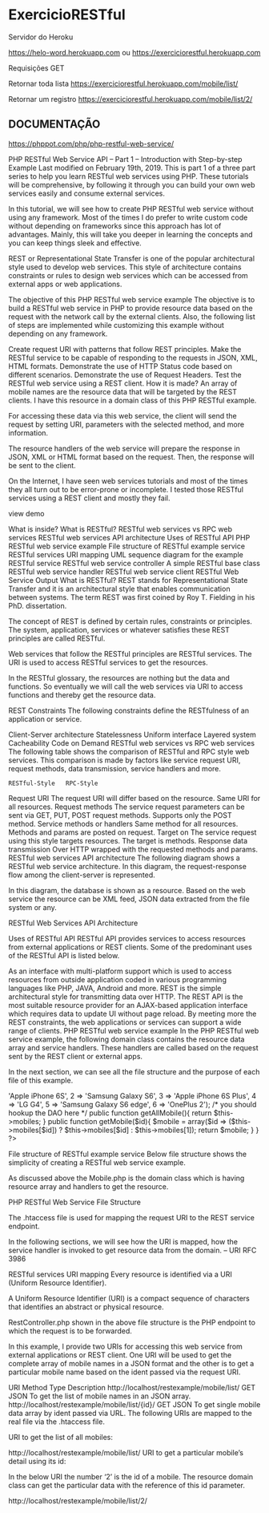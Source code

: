 # ExercicioRESTful

Servidor do Heroku

https://helo-word.herokuapp.com
ou
https://exerciciorestful.herokuapp.com

Requisições GET

Retornar toda lista
https://exerciciorestful.herokuapp.com/mobile/list/

Retornar um registro
https://exerciciorestful.herokuapp.com/mobile/list/2/





## DOCUMENTAÇÃO
https://phppot.com/php/php-restful-web-service/



PHP RESTful Web Service API – Part 1 – Introduction with Step-by-step Example
Last modified on February 19th, 2019.
This is part 1 of a three part series to help you learn RESTful web services using PHP. These tutorials will be comprehensive, by following it through you can build your own web services easily and consume external services.

In this tutorial, we will see how to create PHP RESTful web service without using any framework. Most of the times I do prefer to write custom code without depending on frameworks since this approach has lot of advantages. Mainly, this will take you deeper in learning the concepts and you can keep things sleek and effective.

REST or Representational State Transfer is one of the popular architectural style used to develop web services. This style of architecture contains constraints or rules to design web services which can be accessed from external apps or web applications.

The objective of this PHP RESTful web service example
The objective is to build a RESTful web service in PHP to provide resource data based on the request with the network call by the external clients. Also, the following list of steps are implemented while customizing this example without depending on any framework.

Create request URI with patterns that follow REST principles.
Make the RESTful service to be capable of responding to the requests in JSON, XML, HTML formats.
Demonstrate the use of HTTP Status code based on different scenarios.
Demonstrate the use of Request Headers.
Test the RESTful web service using a REST client.
How it is made?
An array of mobile names are the resource data that will be targeted by the REST clients. I have this resource in a domain class of this PHP RESTful example.

For accessing these data via this web service, the client will send the request by setting URI, parameters with the selected method, and more information.

The resource handlers of the web service will prepare the response in JSON, XML or HTML format based on the request. Then, the response will be sent to the client.

On the Internet, I have seen web services tutorials and most of the times they all turn out to be error-prone or incomplete. I tested those RESTful services using a REST client and mostly they fail.

view demo

What is inside?
What is RESTful?
RESTful web services vs RPC web services
RESTful web services API architecture
Uses of RESTful API
PHP RESTful web service example
File structure of RESTful example service
RESTful services URI mapping
UML sequence diagram for the example RESTful service
RESTful web service controller
A simple RESTful base class
RESTful web service handler
RESTful web service client
RESTful Web Service Output
What is RESTful?
REST stands for Representational State Transfer and it is an architectural style that enables communication between systems. The term REST was first coined by Roy T. Fielding in his PhD. dissertation.

The concept of REST is defined by certain rules, constraints or principles. The system, application, services or whatever satisfies these REST principles are called RESTful.

Web services that follow the RESTful principles are RESTful services. The URI is used to access RESTful services to get the resources.

In the RESTful glossary, the resources are nothing but the data and functions. So eventually we will call the web services via URI to access functions and thereby get the resource data.

REST Constraints
The following constraints define the RESTfulness of an application or service.

Client-Server architecture
Statelessness
Uniform interface
Layered system
Cacheability
Code on Demand
RESTful web services vs RPC web services
The following table shows the comparison of RESTful and RPC style web services. This comparison is made by factors like service request URI, request methods, data transmission, service handlers and more.

 	RESTful-Style	RPC-Style
Request URI	The request URI will differ based on the resource.	Same URI for all resources.
Request methods	The service request parameters can be sent via GET, PUT, POST request methods.	Supports only the POST method.
Service methods or handlers	Same method for all resources.	Methods and params are posted on request.
Target on	The service request using this style targets resources.	The target is methods.
Response data transmission	Over HTTP	wrapped with the requested methods and params.
RESTful web services API architecture
The following diagram shows a RESTful web service architecture. In this diagram, the request-response flow among the client-server is represented.

In this diagram, the database is shown as a resource. Based on the web service the resource can be XML feed, JSON data extracted from the file system or any.

RESTful Web Services API Architecture

Uses of RESTful API
RESTful API provides services to access resources from external applications or REST clients. Some of the predominant uses of the RESTful API is listed below.

As an interface with multi-platform support which is used to access resources from outside application coded in various programming languages like PHP, JAVA, Android and more.
REST is the simple architectural style for transmitting data over HTTP.
The REST API is the most suitable resource provider for an AJAX-based application interface which requires data to update UI without page reload.
By meeting more the REST constraints, the web applications or services can support a wide range of clients.
PHP RESTful web service example
In the PHP RESTful web service example, the following domain class contains the resource data array and service handlers. These handlers are called based on the request sent by the REST client or external apps.

In the next section, we can see all the file structure and the purpose of each file of this example.

<?php
/* 
A domain Class to demonstrate RESTful web services
*/
Class Mobile {
	
	private $mobiles = array(
		1 => 'Apple iPhone 6S',  
		2 => 'Samsung Galaxy S6',  
		3 => 'Apple iPhone 6S Plus',  			
		4 => 'LG G4',  			
		5 => 'Samsung Galaxy S6 edge',  
		6 => 'OnePlus 2');
		
	/*
		you should hookup the DAO here
	*/
	public function getAllMobile(){
		return $this->mobiles;
	}
	
	public function getMobile($id){
		
		$mobile = array($id => ($this->mobiles[$id]) ? $this->mobiles[$id] : $this->mobiles[1]);
		return $mobile;
	}	
}
?>
File structure of RESTful example service
Below file structure shows the simplicity of creating a RESTful web service example. 

As discussed above the Mobile.php is the domain class which is having resource array and handlers to get the resource.

PHP RESTful Web Service File Structure

The .htaccess file is used for mapping the request URI to the REST service endpoint.

In the following sections, we will see how the URI is mapped, how the service handler is invoked to get resource data from the domain.  – URI RFC 3986

RESTful services URI mapping
Every resource is identified via a URI (Uniform Resource Identifier). 

A Uniform Resource Identifier (URI) is a compact sequence of characters that identifies an abstract or physical resource.

RestController.php shown in the above file structure is the PHP endpoint to which the request is to be forwarded.

In this example, I provide two URIs for accessing this web service from external applications or REST client. One URI will be used to get the complete array of mobile names in a JSON format and the other is to get a particular mobile name based on the ident passed via the request URI.

URI	Method	Type	Description
http://localhost/restexample/mobile/list/	GET	JSON	To get the list of mobile names in an JSON array.
http://localhost/restexample/mobile/list/{id}/	GET	JSON	To get single mobile data array by ident passed via URL.
The following URIs are mapped to the real file via the .htaccess file.

URI to get the list of all mobiles:

http://localhost/restexample/mobile/list/
URI to get a particular mobile’s detail using its id:

In the below URI the number ‘2’ is the id of a mobile. The resource domain class can get the particular data with the reference of this id parameter.

http://localhost/restexample/mobile/list/2/